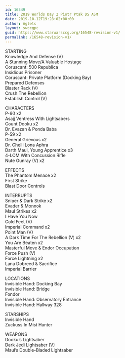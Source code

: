 ```yaml
---
id: 16549
title: 2019 Worlds Day 2 Piotr Ptak DS ASM
date: 2019-10-12T19:28:02+00:00
author: Aglets
layout: swccgpc
guid: https://www.starwarsccg.org/16548-revision-v1/
permalink: /16548-revision-v1/
---
```

STARTING  
Knowledge And Defense (V)  
A Stunning Move/A Valuable Hostage  
Coruscant: 500 Republica  
Insidious Prisoner  
Coruscant: Private Platform (Docking Bay)  
Prepared Defenses  
Blaster Rack (V)  
Crush The Rebellion  
Establish Control (V)

CHARACTERS  
P-60 x2  
Asajj Ventress With Lightsabers  
Count Dooku x2  
Dr. Evazan & Ponda Baba  
P-59 x2  
General Grievous x2  
Dr. Chelli Lona Aphra  
Darth Maul, Young Apprentice x3  
4-LOM With Concussion Rifle  
Nute Gunray (V) x2

EFFECTS  
The Phantom Menace x2  
First Strike  
Blast Door Controls

INTERRUPTS  
Sniper & Dark Strike x2  
Evader & Monnok  
Maul Strikes x2  
I Have You Now  
Cold Feet (V)  
Imperial Command x2  
Point Man (V)  
A Dark Time For The Rebellion (V) x2  
You Are Beaten x2  
Masterful Move & Endor Occupation  
Force Push (V)  
Force Lightning x2  
Lana Dobreed & Sacrifice  
Imperial Barrier

LOCATIONS  
Invisible Hand: Docking Bay  
Invisible Hand: Bridge  
Fondor  
Invisible Hand: Observatory Entrance  
Invisible Hand: Hallway 328

STARSHIPS  
Invisible Hand  
Zuckuss In Mist Hunter

WEAPONS  
Dooku&#8217;s Lightsaber  
Dark Jedi Lightsaber (V)  
Maul&#8217;s Double-Bladed Lightsaber